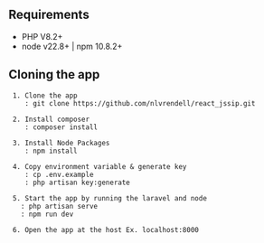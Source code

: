 ## Requirements
 - PHP V8.2+
 - node v22.8+ | npm 10.8.2+

## Cloning the app

```
 1. Clone the app
    : git clone https://github.com/nlvrendell/react_jssip.git

 2. Install composer
    : composer install

 3. Install Node Packages
    : npm install

 4. Copy environment variable & generate key
    : cp .env.example
    : php artisan key:generate

 5. Start the app by running the laravel and node
   : php artisan serve
   : npm run dev

 6. Open the app at the host Ex. localhost:8000 
```
